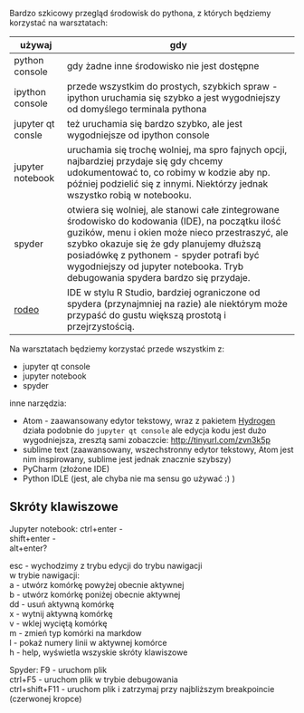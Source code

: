 Bardzo szkicowy przegląd środowisk do pythona, z których będziemy korzystać na warsztatach:

| używaj | gdy |
|-----|------|
| python console | gdy żadne inne środowisko nie jest dostępne |
| ipython console | przede wszystkim do prostych, szybkich spraw - ipython uruchamia się szybko a jest wygodniejszy od domyślego terminala pythona |
| jupyter qt consle | też uruchamia się bardzo szybko, ale jest wygodniejsze od ipython console |
| jupyter notebook | uruchamia się trochę wolniej, ma spro fajnych opcji, najbardziej przydaje się gdy chcemy udokumentować to, co robimy w kodzie aby np. później podzielić się z innymi. Niektórzy jednak wszystko robią w notebooku. |
| spyder | otwiera się wolniej, ale stanowi całe zintegrowane środowisko do kodowania (IDE), na początku ilość guzików, menu i okien może nieco przestraszyć, ale szybko okazuje się że gdy planujemy dłuższą posiadówkę z pythonem - spyder potrafi być wygodniejszy od jupyter notebooka. Tryb debugowania spydera bardzo się przydaje. |
| [rodeo](https://www.yhat.com/products/rodeo) | IDE w stylu R Studio, bardziej ograniczone od spydera (przynajmniej na razie) ale niektórym może przypaść do gustu większą prostotą i przejrzystością. |

Na warsztatach będziemy korzystać przede wszystkim z:
* jupyter qt console
* jupyter notebook
* spyder

inne narzędzia:
* Atom - zaawansowany edytor tekstowy, wraz z pakietem [Hydrogen](https://atom.io/packages/hydrogen) działa podobnie do `jupyter qt console` ale edycja kodu jest dużo wygodniejsza, zresztą sami zobaczcie: http://tinyurl.com/zvn3k5p  
* sublime text (zaawansowany, wszechstronny edytor tekstowy, Atom jest nim inspirowany, sublime jest jednak znacznie szybszy)
* PyCharm (złożone IDE)
* Python IDLE (jest, ale chyba nie ma sensu go używać :) )

## Skróty klawiszowe
Jupyter notebook:
ctrl+enter -  
shift+enter -  
alt+enter?  

esc - wychodzimy z trybu edycji do trybu nawigacji  
w trybie nawigacji:  
a - utwórz komórkę powyżej obecnie aktywnej  
b - utwórz komórkę poniżej obecnie aktywnej  
dd - usuń aktywną komórkę  
x - wytnij aktywną komórkę  
v - wklej wyciętą komórkę  
m - zmień typ komórki na markdow   
l - pokaż numery linii w aktywnej komórce  
h - help, wyświetla wszyskie skróty klawiszowe  

Spyder:
F9 - uruchom plik  
ctrl+F5 - uruchom plik w trybie debugowania  
ctrl+shift+F11 - uruchom plik i zatrzymaj przy najbliższym breakpoincie (czerwonej kropce)  

